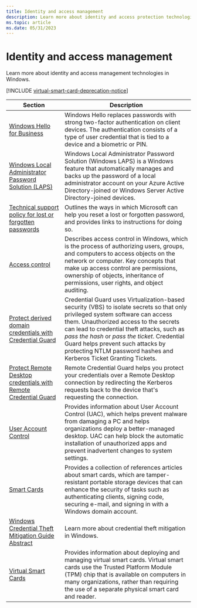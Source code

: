 ```yaml
---
title: Identity and access management
description: Learn more about identity and access protection technologies in Windows.
ms.topic: article
ms.date: 05/31/2023
---
```


# Identity and access management

Learn more about identity and access management technologies in Windows.

[!INCLUDE [virtual-smart-card-deprecation-notice](../includes/virtual-smart-card-deprecation-notice.md)]

| Section | Description |
|-|-|
| [Windows Hello for Business](hello-for-business/index.yml) | Windows Hello replaces passwords with strong two-factor authentication on client devices. The authentication consists of a type of user credential that is tied to a device and a biometric or PIN. |
| [Windows Local Administrator Password Solution (LAPS)](/windows-server/identity/laps/laps-overview) | Windows Local Administrator Password Solution (Windows LAPS) is a Windows feature that automatically manages and backs up the password of a local administrator account on your Azure Active Directory-joined or Windows Server Active Directory-joined devices.
| [Technical support policy for lost or forgotten passwords](password-support-policy.md)| Outlines the ways in which Microsoft can help you reset a lost or forgotten password, and provides links to instructions for doing so. |
| [Access control](access-control/access-control.md) | Describes access control in Windows, which is the process of authorizing users, groups, and computers to access objects on the network or computer. Key concepts that make up access control are permissions, ownership of objects, inheritance of permissions, user rights, and object auditing. |
| [Protect derived domain credentials with Credential Guard](credential-guard/credential-guard.md) | Credential Guard uses Virtualization-based security (VBS) to isolate secrets so that only privileged system software can access them. Unauthorized access to the secrets can lead to credential theft attacks, such as *pass the hash* or *pass the ticket*. Credential Guard helps prevent such attacks by protecting NTLM password hashes and Kerberos Ticket Granting Tickets. |
| [Protect Remote Desktop credentials with Remote Credential Guard](remote-credential-guard.md) | Remote Credential Guard helps you protect your credentials over a Remote Desktop connection by redirecting the Kerberos requests back to the device that's requesting the connection. |
| [User Account Control](../application-security/application-control/user-account-control/index.md)| Provides information about User Account Control (UAC), which helps prevent malware from damaging a PC and helps organizations deploy a better-managed desktop. UAC can help block the automatic installation of unauthorized apps and prevent inadvertent changes to system settings.|
| [Smart Cards](smart-cards/smart-card-windows-smart-card-technical-reference.md) | Provides a collection of references articles about smart cards, which are tamper-resistant portable storage devices that can enhance the security of tasks such as authenticating clients, signing code, securing e-mail, and signing in with a Windows domain account. |
| [Windows Credential Theft Mitigation Guide Abstract](windows-credential-theft-mitigation-guide-abstract.md) | Learn more about credential theft mitigation in Windows. |
| [Virtual Smart Cards](virtual-smart-cards/virtual-smart-card-overview.md) | Provides information about deploying and managing virtual smart cards. Virtual smart cards use the Trusted Platform Module (TPM) chip that is available on computers in many organizations, rather than requiring the use of a separate physical smart card and reader. |
